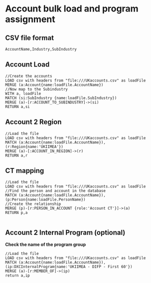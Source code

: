 # Account bulk load and program assignment

## CSV file format

`AccountName,Industry,SubIndustry`

## Account Load
~~~
//Create the accounts
LOAD csv with headers from "file:///UKaccounts.csv" as loadFile
MERGE (a:Account{name:loadFile.AccountName})
//Now map to the Subindustry
WITH a, loadFile
MATCH (si:SubIndustry {name:loadFile.SubIndustry})
MERGE (a)-[r:ACCOUNT_TO_SUBINDUSTRY]->(si)
RETURN a,si
~~~

## Account 2 Region
~~~
//Load the file
LOAD csv with headers from "file:///UKaccounts.csv" as loadFile
MATCH (a:Account{name:loadFile.AccountName}),(r:Region{name:'UKIIMEA'})
MERGE (a)-[:ACCOUNT_IN_REGION]->(r)
RETURN a,r
~~~


## CT mapping
~~~
//Load the file
LOAD csv with headers from "file:///UKaccounts.csv" as loadFile
//Find the person and account in the database
MATCH (a:Account{name:loadFile.AccountName}),(p:Person{name:loadFile.PersonName})
//Create the relationship
MERGE (p)-[r:PERSON_IN_ACCOUNT {role:'Account CT'}]->(a)
RETURN p,a


~~~

## Account 2 Internal Program (optional)
**Check the name of the program group**
~~~
//Load the file
LOAD csv with headers from "file:///UKaccounts.csv" as loadFile
MATCH (a:Account{name:loadFile.AccountName}),(ip:DXCInternalProgram{name:'UKIIMEA - DIFP - First 60'})
MERGE (a)-[r:MEMBER_OF]->(ip)
return a,ip
~~~